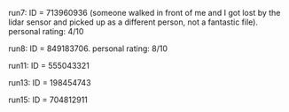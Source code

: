 run7: ID = 713960936 (someone walked in front of me and I got lost by the lidar sensor and picked up as a different person, not a fantastic file). personal rating: 4/10

run8: ID = 849183706. personal rating: 8/10

run11: ID = 555043321

run13: ID = 198454743

run15: ID = 704812911
